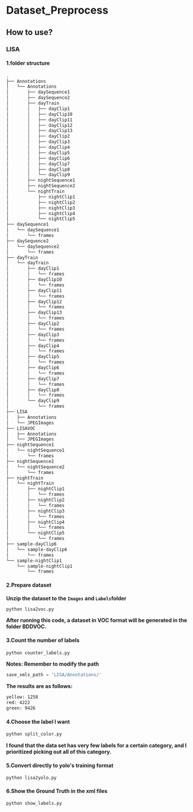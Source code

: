 # Dataset_Preprocess

## How to use?

### LISA

#### 1.folder structure

```bash
.
├── Annotations
│   └── Annotations
│       ├── daySequence1
│       ├── daySequence2
│       ├── dayTrain
│       │   ├── dayClip1
│       │   ├── dayClip10
│       │   ├── dayClip11
│       │   ├── dayClip12
│       │   ├── dayClip13
│       │   ├── dayClip2
│       │   ├── dayClip3
│       │   ├── dayClip4
│       │   ├── dayClip5
│       │   ├── dayClip6
│       │   ├── dayClip7
│       │   ├── dayClip8
│       │   └── dayClip9
│       ├── nightSequence1
│       ├── nightSequence2
│       └── nightTrain
│           ├── nightClip1
│           ├── nightClip2
│           ├── nightClip3
│           ├── nightClip4
│           └── nightClip5
├── daySequence1
│   └── daySequence1
│       └── frames
├── daySequence2
│   └── daySequence2
│       └── frames
├── dayTrain
│   └── dayTrain
│       ├── dayClip1
│       │   └── frames
│       ├── dayClip10
│       │   └── frames
│       ├── dayClip11
│       │   └── frames
│       ├── dayClip12
│       │   └── frames
│       ├── dayClip13
│       │   └── frames
│       ├── dayClip2
│       │   └── frames
│       ├── dayClip3
│       │   └── frames
│       ├── dayClip4
│       │   └── frames
│       ├── dayClip5
│       │   └── frames
│       ├── dayClip6
│       │   └── frames
│       ├── dayClip7
│       │   └── frames
│       ├── dayClip8
│       │   └── frames
│       └── dayClip9
│           └── frames
├── LISA
│   ├── Annotations
│   └── JPEGImages
├── LISAVOC
│   ├── Annotations
│   └── JPEGImages
├── nightSequence1
│   └── nightSequence1
│       └── frames
├── nightSequence2
│   └── nightSequence2
│       └── frames
├── nightTrain
│   └── nightTrain
│       ├── nightClip1
│       │   └── frames
│       ├── nightClip2
│       │   └── frames
│       ├── nightClip3
│       │   └── frames
│       ├── nightClip4
│       │   └── frames
│       └── nightClip5
│           └── frames
├── sample-dayClip6
│   └── sample-dayClip6
│       └── frames
└── sample-nightClip1
    └── sample-nightClip1
        └── frames
```



#### 2.Prepare dataset

**Unzip the dataset to the ``Images`` and ``Labels``folder**

```bash
python lisa2voc.py
```

**After running this code, a dataset in VOC format will be generated in the folder BDDVOC.**

#### 3.Count the number of labels

```bash
python counter_labels.py
```

**Notes: Remember to modify the path**

```python
save_xmls_path = 'LISA/Annotations/'
```

**The results are as follows:**

```bash
yellow: 1258
red: 4222
green: 9426
```

#### 4.Choose the label I want

```bash
python split_color.py
```

**I found that the data set has very few labels for a certain category, and I prioritized picking out all of this category.**

#### 5.Convert directly to yolo's training format

```
python lisa2yolo.py
```

#### 6.Show the Ground Truth in the  xml files

```bash
python show_labels.py
```